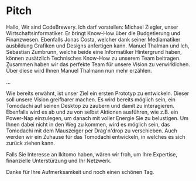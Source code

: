 # Pitch

Hallo, 
Wir sind CodeBrewery. Ich darf vorstellen: Michael Ziegler, unser Wirtschaftsinformatiker. Er bringt Know-How über die Budgetierung und Finanzwesen. Ebenfalls Jonas Costa, welcher dank seiner Mediamatiker ausbildung Grafiken und Designs anfertigen kann. Manuel Thalman und Ich, Sebastian Zumbrunn, welche beide eine Informatiker Hintergrund haben, können zusätzlich Technisches Know-How zu unserem Team beitragen. Zusammen haben wir das perfekte Team für unsere Vision zu verwirklichen. Über diese wird Ihnen Manuel Thalmann nun mehr erzählen.

...

Wie bereits erwähnt, ist unser Ziel ein ersten Prototyp zu entwickeln. Dieser soll unsere Vision greifbarer machen. Es wird bereits möglich sein, ein Tomodachi auf seinen Desktop zu zaubern und damit zu interagieren. Ebenfalls wird es ab und zu von selbst Aktionen ausführen, wie z.B. ein Power-Nap einzulegen, um danach mit voller Energie Sie zu belustigen. Um Ihnen dabei nicht in den Weg zu kommen, wird es möglich sein, das Tomodachi mit dem Mauszeiger per Drag'n'drop zu verschieben. Auch werden wir ein Zuhause für das Tomodachi entwickeln, in welches es sich zurück ziehen kann. 

Falls Sie Interesse an Ikitomo haben, wären wir froh, um Ihre Expertise, finanzielle Unterstürzung und Ihr Netzwerk. 

Danke für Ihre Aufmerksamkeit und noch einen schönen Tag.